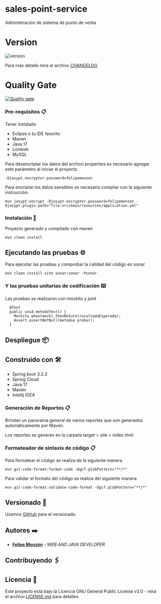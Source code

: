 # sales-point-service
Administración de sistema de punto de venta

# Version
![version](https://img.shields.io/badge/version-1.0.0-blue.svg)

Para más detalle mira el archivo [CHANGELOG](CHANGELOG)

# Quality Gate

[![Quality gate](https://sonarcloud.io/api/project_badges/quality_gate?project=felipemonzon_sales-point-service)](https://sonarcloud.io/summary/new_code?id=felipemonzon_sales-point-service)

### Pre-requisitos 📋
Tener instalado
* Eclipse o tu IDE favorito
* Maven
* Java 17
* Lombok
* MySQL

Para desencriptar los datos del archivo properties es necesario
agregar este parámetro al iniciar el proyecto

```
-Djasypt.encryptor.password=felipemonzon
```

Para encriptar los datos sensibles es necesario compilar con la siguiente instrucción:
```
mvn jasypt:encrypt -Djasypt.encryptor.password=felipemonzon -Djasypt.plugin.path="file:src/main/resources/application.yml"
```

### Instalación 🔧

Proyecto generado y compilado con maven

```
mvn clean install
```

## Ejecutando las pruebas ⚙

Para ejecutar las pruebas y comprobar la calidad del código en sonar

```
mvn clean install site sonar:sonar -Psonar
```

### Y las pruebas unitarias de codificación ⌨️

Las pruebas se realizaron con mockito y junit

```
  @Test
  public void metodoTest() {
    Mockito.when(mock).thenReturn(resultadoEsperado);
    Assert.assertNotNull(metodoa probar);
  }
```

## Despliegue 📦

## Construido con 🛠️

* Spring boot 3.2.3
* Spring Cloud
* Java 17
* Maven
* Intellij IDEA

### Generación de Reportes 📋
Brindan un panorama general de varios reportes que son generados automáticamente por Maven.

Los reportes se generan en la carpeta target > site > index.html

### Formateador de sintaxis de código 📋
Para formatear el código se realiza de la siguiente manera

```
mvn git-code-format:format-code -Dgcf.globPattern="**/*"   
```
Para validar el formato del código se realiza del siguiente manera

```
mvn git-code-format:validate-code-format -Dgcf.globPattern="**/*"
```

## Versionado 📌

Usamos [GitHub](https://github.com/felipemonzon/sales-point-service) para el versionado.

## Autores ✒️

* **[Felipe Monzón](https://felipemonzon.github.io/)** - *WEB AND JAVA DEVELOPER*

## Contribuyendo 🖇


## Licencia 📄

Este proyecto está bajo la Licencia GNU General Public License v3.0 - mira el archivo [LICENSE.md](LICENSE) para detalles

